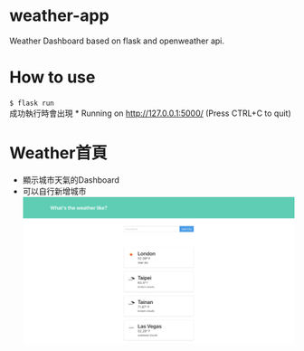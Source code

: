 # weather-app
Weather Dashboard based on flask and openweather api.

# How to use
`$ flask run `  
成功執行時會出現  * Running on http://127.0.0.1:5000/ (Press CTRL+C to quit)  

# Weather首頁
- 顯示城市天氣的Dashboard
- 可以自行新增城市
![Weather](./weather.png)

